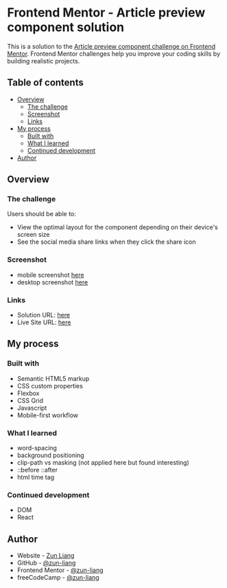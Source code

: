 # Frontend Mentor - Article preview component solution

This is a solution to the [Article preview component challenge on Frontend Mentor](https://www.frontendmentor.io/challenges/article-preview-component-dYBN_pYFT). Frontend Mentor challenges help you improve your coding skills by building realistic projects.

## Table of contents

- [Overview](#overview)
  - [The challenge](#the-challenge)
  - [Screenshot](#screenshot)
  - [Links](#links)
- [My process](#my-process)
  - [Built with](#built-with)
  - [What I learned](#what-i-learned)
  - [Continued development](#continued-development)
- [Author](#author)

## Overview

### The challenge

Users should be able to:

- View the optimal layout for the component depending on their device's screen size
- See the social media share links when they click the share icon

### Screenshot

- mobile screenshot [here](./screenshots/screenshot-mobile.png)
- desktop screenshot [here](./screenshots/screenshot-desktop.png)

### Links

- Solution URL: [here](https://www.frontendmentor.io/solutions/articlepreview-using-html-css-and-javascript-Ho3bFQkvRp)
- Live Site URL: [here](https://zun-liang.github.io/article-preview-component-master/)

## My process

### Built with

- Semantic HTML5 markup
- CSS custom properties
- Flexbox
- CSS Grid
- Javascript
- Mobile-first workflow

### What I learned

- word-spacing
- background positioning
- clip-path vs masking (not applied here but found interesting)
- ::before ::after
- html time tag

### Continued development

- DOM
- React

## Author

- Website - [Zun Liang](https://zunldev.com/)
- GitHub - [@zun-liang](https://github.com/zun-liang)
- Frontend Mentor - [@zun-liang](https://www.frontendmentor.io/profile/zun-liang)
- freeCodeCamp - [@zun-liang](https://www.freecodecamp.org/zun-liang)
